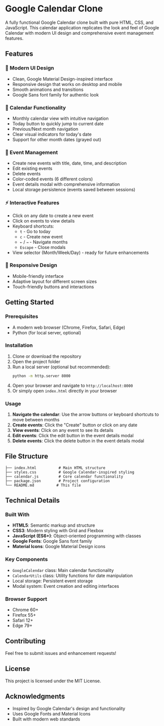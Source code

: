 # Google Calendar Clone

A fully functional Google Calendar clone built with pure HTML, CSS, and JavaScript. This calendar application replicates the look and feel of Google Calendar with modern UI design and comprehensive event management features.

## Features

### 🎨 Modern UI Design
- Clean, Google Material Design-inspired interface
- Responsive design that works on desktop and mobile
- Smooth animations and transitions
- Google Sans font family for authentic look

### 📅 Calendar Functionality
- Monthly calendar view with intuitive navigation
- Today button to quickly jump to current date
- Previous/Next month navigation
- Clear visual indicators for today's date
- Support for other month dates (grayed out)

### 🎯 Event Management
- Create new events with title, date, time, and description
- Edit existing events
- Delete events
- Color-coded events (6 different colors)
- Event details modal with comprehensive information
- Local storage persistence (events saved between sessions)

### ⚡ Interactive Features
- Click on any date to create a new event
- Click on events to view details
- Keyboard shortcuts:
  - `t` - Go to today
  - `c` - Create new event
  - `←` / `→` - Navigate months
  - `Escape` - Close modals
- View selector (Month/Week/Day) - ready for future enhancements

### 📱 Responsive Design
- Mobile-friendly interface
- Adaptive layout for different screen sizes
- Touch-friendly buttons and interactions

## Getting Started

### Prerequisites
- A modern web browser (Chrome, Firefox, Safari, Edge)
- Python (for local server, optional)

### Installation
1. Clone or download the repository
2. Open the project folder
3. Run a local server (optional but recommended):
   ```bash
   python -m http.server 8000
   ```
4. Open your browser and navigate to `http://localhost:8000`
5. Or simply open `index.html` directly in your browser

### Usage
1. **Navigate the calendar**: Use the arrow buttons or keyboard shortcuts to move between months
2. **Create events**: Click the "Create" button or click on any date
3. **View events**: Click on any event to see its details
4. **Edit events**: Click the edit button in the event details modal
5. **Delete events**: Click the delete button in the event details modal

## File Structure
```
├── index.html          # Main HTML structure
├── styles.css          # Google Calendar-inspired styling
├── calendar.js         # Core calendar functionality
├── package.json        # Project configuration
└── README.md          # This file
```

## Technical Details

### Built With
- **HTML5**: Semantic markup and structure
- **CSS3**: Modern styling with Grid and Flexbox
- **JavaScript (ES6+)**: Object-oriented programming with classes
- **Google Fonts**: Google Sans font family
- **Material Icons**: Google Material Design icons

### Key Components
- `GoogleCalendar` class: Main calendar functionality
- `CalendarUtils` class: Utility functions for date manipulation
- Local storage: Persistent event storage
- Modal system: Event creation and editing interfaces

### Browser Support
- Chrome 60+
- Firefox 55+
- Safari 12+
- Edge 79+

## Contributing
Feel free to submit issues and enhancement requests!

## License
This project is licensed under the MIT License.

## Acknowledgments
- Inspired by Google Calendar's design and functionality
- Uses Google Fonts and Material Icons
- Built with modern web standards
